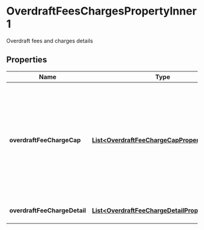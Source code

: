

# OverdraftFeesChargesPropertyInner1

Overdraft fees and charges details

## Properties

| Name | Type | Description | Notes |
|------------ | ------------- | ------------- | -------------|
|**overdraftFeeChargeCap** | [**List&lt;OverdraftFeeChargeCapPropertyInner2&gt;**](OverdraftFeeChargeCapPropertyInner2.md) | Details about any caps (maximum charges) that apply to a particular fee/charge. Capping can either be based on an amount (in gbp), an amount (in items) or a rate. |  [optional] |
|**overdraftFeeChargeDetail** | [**List&lt;OverdraftFeeChargeDetailPropertyInner1&gt;**](OverdraftFeeChargeDetailPropertyInner1.md) | Details about the fees/charges |  |



